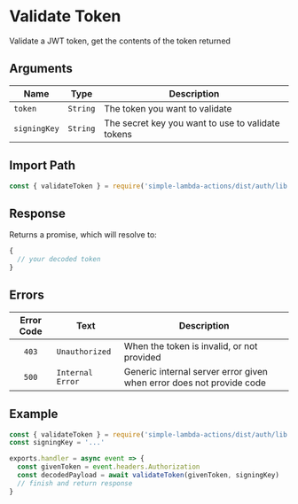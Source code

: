 # Validate Token

Validate a JWT token, get the contents of the token returned

## Arguments

| Name | Type | Description |
| --- | --- | --- |
| `token` | `String` | The token you want to validate |
| `signingKey` | `String` | The secret key you want to use to validate tokens |

## Import Path

```js
const { validateToken } = require('simple-lambda-actions/dist/auth/lib')
```

## Response

Returns a promise, which will resolve to:

```js
{
  // your decoded token
}
```

## Errors

| Error Code | Text | Description |
| :---: | --- | --- |
| `403` | `Unauthorized` | When the token is invalid, or not provided |
| `500` | `Internal Error` | Generic internal server error given when error does not provide code |

## Example

```js
const { validateToken } = require('simple-lambda-actions/dist/auth/lib')
const signingKey = '...'

exports.handler = async event => {
  const givenToken = event.headers.Authorization
  const decodedPayload = await validateToken(givenToken, signingKey)
  // finish and return response
}
```

